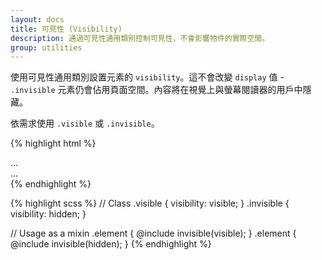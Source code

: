 ```yaml
---
layout: docs
title: 可見性 (Visibility)
description: 通過可見性通用類別控制可見性，不會影響物件的實際空間。
group: utilities
---
```


使用可見性通用類別設置元素的 `visibility`。這不會改變 `display` 值 - `.invisible` 元素仍會佔用頁面空間。內容將在視覺上與螢幕閱讀器的用戶中隱藏。

依需求使用 `.visible` 或 `.invisible`。

{% highlight html %}
<div class="visible">...</div>
<div class="invisible">...</div>
{% endhighlight %}

{% highlight scss %}
// Class
.visible {
  visibility: visible;
}
.invisible {
  visibility: hidden;
}

// Usage as a mixin
.element {
  @include invisible(visible);
}
.element {
  @include invisible(hidden);
}
{% endhighlight %}
